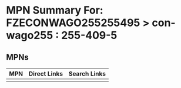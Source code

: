 



# MPN Summary For: FZECONWAGO255255495 > con-wago255 : 255-409-5

## MPNs
  

|MPN|Direct Links|Search Links|
| :--- | :--- | :--- |
||||
